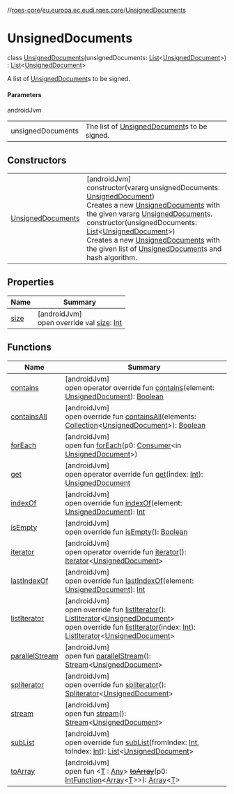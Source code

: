 //[rqes-core](../../../index.md)/[eu.europa.ec.eudi.rqes.core](../index.md)/[UnsignedDocuments](index.md)

# UnsignedDocuments

class [UnsignedDocuments](index.md)(unsignedDocuments: [List](https://kotlinlang.org/api/latest/jvm/stdlib/kotlin.collections/-list/index.html)&lt;[UnsignedDocument](../-unsigned-document/index.md)&gt;) : [List](https://kotlinlang.org/api/latest/jvm/stdlib/kotlin.collections/-list/index.html)&lt;[UnsignedDocument](../-unsigned-document/index.md)&gt; 

A list of [UnsignedDocument](../-unsigned-document/index.md)s to be signed.

#### Parameters

androidJvm

| | |
|---|---|
| unsignedDocuments | The list of [UnsignedDocument](../-unsigned-document/index.md)s to be signed. |

## Constructors

| | |
|---|---|
| [UnsignedDocuments](-unsigned-documents.md) | [androidJvm]<br>constructor(vararg unsignedDocuments: [UnsignedDocument](../-unsigned-document/index.md))<br>Creates a new [UnsignedDocuments](index.md) with the given vararg [UnsignedDocument](../-unsigned-document/index.md)s.<br>constructor(unsignedDocuments: [List](https://kotlinlang.org/api/latest/jvm/stdlib/kotlin.collections/-list/index.html)&lt;[UnsignedDocument](../-unsigned-document/index.md)&gt;)<br>Creates a new [UnsignedDocuments](index.md) with the given list of [UnsignedDocument](../-unsigned-document/index.md)s and hash algorithm. |

## Properties

| Name | Summary |
|---|---|
| [size](index.md#844915858%2FProperties%2F313640094) | [androidJvm]<br>open override val [size](index.md#844915858%2FProperties%2F313640094): [Int](https://kotlinlang.org/api/latest/jvm/stdlib/kotlin/-int/index.html) |

## Functions

| Name | Summary |
|---|---|
| [contains](index.md#-1316744901%2FFunctions%2F313640094) | [androidJvm]<br>open operator override fun [contains](index.md#-1316744901%2FFunctions%2F313640094)(element: [UnsignedDocument](../-unsigned-document/index.md)): [Boolean](https://kotlinlang.org/api/latest/jvm/stdlib/kotlin/-boolean/index.html) |
| [containsAll](index.md#-273881200%2FFunctions%2F313640094) | [androidJvm]<br>open override fun [containsAll](index.md#-273881200%2FFunctions%2F313640094)(elements: [Collection](https://kotlinlang.org/api/latest/jvm/stdlib/kotlin.collections/-collection/index.html)&lt;[UnsignedDocument](../-unsigned-document/index.md)&gt;): [Boolean](https://kotlinlang.org/api/latest/jvm/stdlib/kotlin/-boolean/index.html) |
| [forEach](index.md#-1238396988%2FFunctions%2F313640094) | [androidJvm]<br>open fun [forEach](index.md#-1238396988%2FFunctions%2F313640094)(p0: [Consumer](https://developer.android.com/reference/kotlin/java/util/function/Consumer.html)&lt;in [UnsignedDocument](../-unsigned-document/index.md)&gt;) |
| [get](index.md#961975567%2FFunctions%2F313640094) | [androidJvm]<br>open operator override fun [get](index.md#961975567%2FFunctions%2F313640094)(index: [Int](https://kotlinlang.org/api/latest/jvm/stdlib/kotlin/-int/index.html)): [UnsignedDocument](../-unsigned-document/index.md) |
| [indexOf](index.md#-1226933979%2FFunctions%2F313640094) | [androidJvm]<br>open override fun [indexOf](index.md#-1226933979%2FFunctions%2F313640094)(element: [UnsignedDocument](../-unsigned-document/index.md)): [Int](https://kotlinlang.org/api/latest/jvm/stdlib/kotlin/-int/index.html) |
| [isEmpty](index.md#-1000881820%2FFunctions%2F313640094) | [androidJvm]<br>open override fun [isEmpty](index.md#-1000881820%2FFunctions%2F313640094)(): [Boolean](https://kotlinlang.org/api/latest/jvm/stdlib/kotlin/-boolean/index.html) |
| [iterator](index.md#-1577986619%2FFunctions%2F313640094) | [androidJvm]<br>open operator override fun [iterator](index.md#-1577986619%2FFunctions%2F313640094)(): [Iterator](https://kotlinlang.org/api/latest/jvm/stdlib/kotlin.collections/-iterator/index.html)&lt;[UnsignedDocument](../-unsigned-document/index.md)&gt; |
| [lastIndexOf](index.md#914074075%2FFunctions%2F313640094) | [androidJvm]<br>open override fun [lastIndexOf](index.md#914074075%2FFunctions%2F313640094)(element: [UnsignedDocument](../-unsigned-document/index.md)): [Int](https://kotlinlang.org/api/latest/jvm/stdlib/kotlin/-int/index.html) |
| [listIterator](index.md#-236165689%2FFunctions%2F313640094) | [androidJvm]<br>open override fun [listIterator](index.md#-236165689%2FFunctions%2F313640094)(): [ListIterator](https://kotlinlang.org/api/latest/jvm/stdlib/kotlin.collections/-list-iterator/index.html)&lt;[UnsignedDocument](../-unsigned-document/index.md)&gt;<br>open override fun [listIterator](index.md#845091493%2FFunctions%2F313640094)(index: [Int](https://kotlinlang.org/api/latest/jvm/stdlib/kotlin/-int/index.html)): [ListIterator](https://kotlinlang.org/api/latest/jvm/stdlib/kotlin.collections/-list-iterator/index.html)&lt;[UnsignedDocument](../-unsigned-document/index.md)&gt; |
| [parallelStream](index.md#-1592339412%2FFunctions%2F313640094) | [androidJvm]<br>open fun [parallelStream](index.md#-1592339412%2FFunctions%2F313640094)(): [Stream](https://developer.android.com/reference/kotlin/java/util/stream/Stream.html)&lt;[UnsignedDocument](../-unsigned-document/index.md)&gt; |
| [spliterator](index.md#703021258%2FFunctions%2F313640094) | [androidJvm]<br>open override fun [spliterator](index.md#703021258%2FFunctions%2F313640094)(): [Spliterator](https://developer.android.com/reference/kotlin/java/util/Spliterator.html)&lt;[UnsignedDocument](../-unsigned-document/index.md)&gt; |
| [stream](index.md#135225651%2FFunctions%2F313640094) | [androidJvm]<br>open fun [stream](index.md#135225651%2FFunctions%2F313640094)(): [Stream](https://developer.android.com/reference/kotlin/java/util/stream/Stream.html)&lt;[UnsignedDocument](../-unsigned-document/index.md)&gt; |
| [subList](index.md#423386006%2FFunctions%2F313640094) | [androidJvm]<br>open override fun [subList](index.md#423386006%2FFunctions%2F313640094)(fromIndex: [Int](https://kotlinlang.org/api/latest/jvm/stdlib/kotlin/-int/index.html), toIndex: [Int](https://kotlinlang.org/api/latest/jvm/stdlib/kotlin/-int/index.html)): [List](https://kotlinlang.org/api/latest/jvm/stdlib/kotlin.collections/-list/index.html)&lt;[UnsignedDocument](../-unsigned-document/index.md)&gt; |
| [toArray](index.md#-1215154575%2FFunctions%2F313640094) | [androidJvm]<br>open fun &lt;[T](index.md#-1215154575%2FFunctions%2F313640094) : [Any](https://kotlinlang.org/api/latest/jvm/stdlib/kotlin/-any/index.html)&gt; [~~toArray~~](index.md#-1215154575%2FFunctions%2F313640094)(p0: [IntFunction](https://developer.android.com/reference/kotlin/java/util/function/IntFunction.html)&lt;[Array](https://kotlinlang.org/api/latest/jvm/stdlib/kotlin/-array/index.html)&lt;[T](index.md#-1215154575%2FFunctions%2F313640094)&gt;&gt;): [Array](https://kotlinlang.org/api/latest/jvm/stdlib/kotlin/-array/index.html)&lt;[T](index.md#-1215154575%2FFunctions%2F313640094)&gt; |
